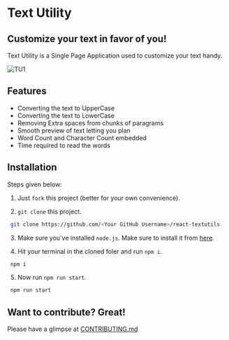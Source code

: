 # Text Utility 
## Customize your text in favor of you! 

Text Utility is a Single Page Application used to customize your text handy. 

 ![TU1](https://user-images.githubusercontent.com/68806440/228857264-0def7312-aa03-4766-a5c2-ef7549a38043.jpg)
## Features

- Converting the text to UpperCase
- Converting the text to LowerCase 
- Removing Extra spaces from chunks of paragrams 
- Smooth preview of text letting you plan 
- Word Count and Character Count embedded 
- Time required to read the words


## Installation

Steps given below: 
1. Just `fork` this project (better for your own convenience). 

2. `git clone` this project. 
```sh
 git clone https://github.com/<Your GitHub Username>/react-textutils
 ```
3. Make sure you've installed `node.js`. Make sure to install it from [here](https://nodejs.org/en/). 

4. Hit your terminal in the cloned foler and run `npm i`. 
```sh
 npm i 
 ```
5. Now run `npm run start`. 
```sh
 npm run start 
 ```

## Want to contribute? Great!

Please have a glimpse at [CONTRIBUTING.md](https://github.com/TauqeerAhmad5201/react-textutils/blob/main/docs/CONTRIBUTING.md) 





